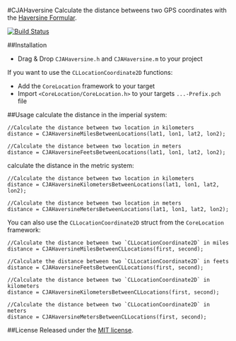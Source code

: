 #CJAHaversine
Calculate the distance betweens two GPS coordinates with the [Haversine Formular](http://en.wikipedia.org/wiki/Haversine_formula).  
  
[![Build Status](https://travis-ci.org/carlj/CJAHaversine.png?branch=master)](https://travis-ci.org/carlj/CJAHaversine)

##Installation
* Drag & Drop `CJAHaversine.h` and `CJAHaversine.m` to your project

If you want to use the `CLLocationCoordinate2D` functions:
* Add the `CoreLocation` framework to your target
* Import `<CoreLocation/CoreLocation.h>` to your targets `...-Prefix.pch` file

##Usage
calculate the distance in the imperial system:
``` objc
//Calculate the distance between two location in kilometers
distance = CJAHaversineMilesBetweenLocations(lat1, lon1, lat2, lon2);

//Calculate the distance between two location in meters
distance = CJAHaversineFeetsBetweenLocations(lat1, lon1, lat2, lon2);
```

calculate the distance in the metric system:
``` objc
//Calculate the distance between two location in kilometers
distance = CJAHaversineKilometersBetweenLocations(lat1, lon1, lat2, lon2);

//Calculate the distance between two location in meters
distance = CJAHaversineMetersBetweenLocations(lat1, lon1, lat2, lon2);
```

You can also use the `CLLocationCoordinate2D` struct from the `CoreLocation` framework:
``` objc
//Calculate the distance between two `CLLocationCoordinate2D` in miles
distance = CJAHaversineMilesBetweenCLLocations(first, second);

//Calculate the distance between two `CLLocationCoordinate2D` in feets
distance = CJAHaversineFeetsBetweenCLLocations(first, second);

//Calculate the distance between two `CLLocationCoordinate2D` in kilometers
distance = CJAHaversineKilometersBetweenCLLocations(first, second);

//Calculate the distance between two `CLLocationCoordinate2D` in meters
distance = CJAHaversineMetersBetweenCLLocations(first, second);
```

##License
Released under the [MIT license](LICENSE).
